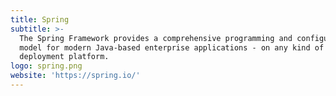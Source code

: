 ```yaml
---
title: Spring
subtitle: >-
  The Spring Framework provides a comprehensive programming and configuration
  model for modern Java-based enterprise applications - on any kind of
  deployment platform.
logo: spring.png
website: 'https://spring.io/'
---
```


